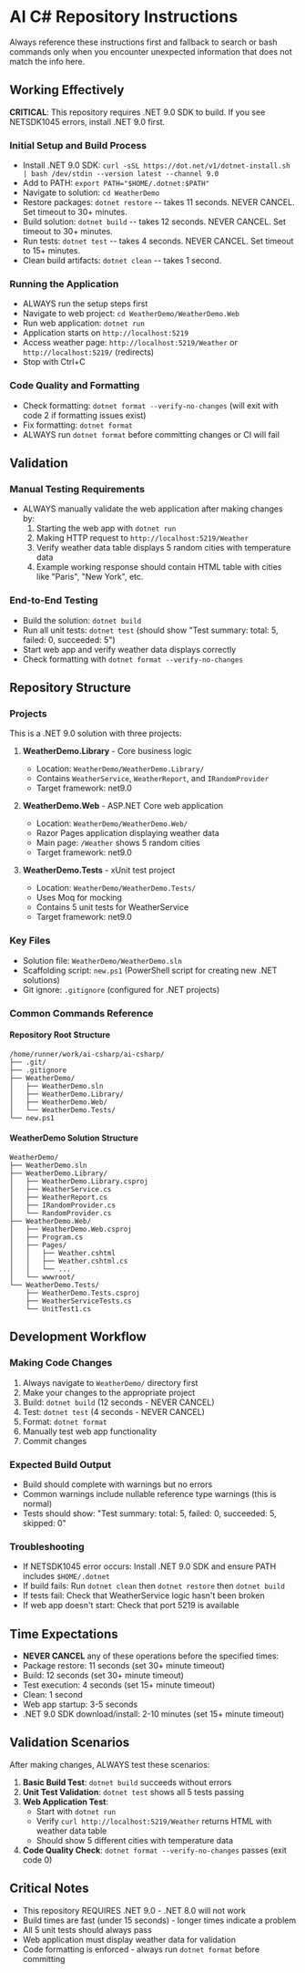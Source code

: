 # AI C# Repository Instructions

Always reference these instructions first and fallback to search or bash commands only when you encounter unexpected information that does not match the info here.

## Working Effectively

**CRITICAL**: This repository requires .NET 9.0 SDK to build. If you see NETSDK1045 errors, install .NET 9.0 first.

### Initial Setup and Build Process
- Install .NET 9.0 SDK: `curl -sSL https://dot.net/v1/dotnet-install.sh | bash /dev/stdin --version latest --channel 9.0`
- Add to PATH: `export PATH="$HOME/.dotnet:$PATH"`
- Navigate to solution: `cd WeatherDemo`
- Restore packages: `dotnet restore` -- takes 11 seconds. NEVER CANCEL. Set timeout to 30+ minutes.
- Build solution: `dotnet build` -- takes 12 seconds. NEVER CANCEL. Set timeout to 30+ minutes.
- Run tests: `dotnet test` -- takes 4 seconds. NEVER CANCEL. Set timeout to 15+ minutes.
- Clean build artifacts: `dotnet clean` -- takes 1 second.

### Running the Application
- ALWAYS run the setup steps first
- Navigate to web project: `cd WeatherDemo/WeatherDemo.Web`
- Run web application: `dotnet run`
- Application starts on `http://localhost:5219` 
- Access weather page: `http://localhost:5219/Weather` or `http://localhost:5219/` (redirects)
- Stop with Ctrl+C

### Code Quality and Formatting
- Check formatting: `dotnet format --verify-no-changes` (will exit with code 2 if formatting issues exist)
- Fix formatting: `dotnet format`
- ALWAYS run `dotnet format` before committing changes or CI will fail

## Validation

### Manual Testing Requirements
- ALWAYS manually validate the web application after making changes by:
  1. Starting the web app with `dotnet run`
  2. Making HTTP request to `http://localhost:5219/Weather`
  3. Verify weather data table displays 5 random cities with temperature data
  4. Example working response should contain HTML table with cities like "Paris", "New York", etc.

### End-to-End Testing
- Build the solution: `dotnet build`
- Run all unit tests: `dotnet test` (should show "Test summary: total: 5, failed: 0, succeeded: 5")
- Start web app and verify weather data displays correctly
- Check formatting with `dotnet format --verify-no-changes`

## Repository Structure

### Projects
This is a .NET 9.0 solution with three projects:

1. **WeatherDemo.Library** - Core business logic
   - Location: `WeatherDemo/WeatherDemo.Library/`
   - Contains `WeatherService`, `WeatherReport`, and `IRandomProvider`
   - Target framework: net9.0

2. **WeatherDemo.Web** - ASP.NET Core web application  
   - Location: `WeatherDemo/WeatherDemo.Web/`
   - Razor Pages application displaying weather data
   - Main page: `/Weather` shows 5 random cities
   - Target framework: net9.0

3. **WeatherDemo.Tests** - xUnit test project
   - Location: `WeatherDemo/WeatherDemo.Tests/`
   - Uses Moq for mocking
   - Contains 5 unit tests for WeatherService
   - Target framework: net9.0

### Key Files
- Solution file: `WeatherDemo/WeatherDemo.sln`
- Scaffolding script: `new.ps1` (PowerShell script for creating new .NET solutions)
- Git ignore: `.gitignore` (configured for .NET projects)

### Common Commands Reference

#### Repository Root Structure
```
/home/runner/work/ai-csharp/ai-csharp/
├── .git/
├── .gitignore
├── WeatherDemo/
│   ├── WeatherDemo.sln
│   ├── WeatherDemo.Library/
│   ├── WeatherDemo.Web/
│   └── WeatherDemo.Tests/
└── new.ps1
```

#### WeatherDemo Solution Structure
```
WeatherDemo/
├── WeatherDemo.sln
├── WeatherDemo.Library/
│   ├── WeatherDemo.Library.csproj
│   ├── WeatherService.cs
│   ├── WeatherReport.cs
│   ├── IRandomProvider.cs
│   └── RandomProvider.cs
├── WeatherDemo.Web/
│   ├── WeatherDemo.Web.csproj
│   ├── Program.cs
│   ├── Pages/
│   │   ├── Weather.cshtml
│   │   ├── Weather.cshtml.cs
│   │   └── ...
│   └── wwwroot/
└── WeatherDemo.Tests/
    ├── WeatherDemo.Tests.csproj
    ├── WeatherServiceTests.cs
    └── UnitTest1.cs
```

## Development Workflow

### Making Code Changes
1. Always navigate to `WeatherDemo/` directory first
2. Make your changes to the appropriate project
3. Build: `dotnet build` (12 seconds - NEVER CANCEL)
4. Test: `dotnet test` (4 seconds - NEVER CANCEL)  
5. Format: `dotnet format`
6. Manually test web app functionality
7. Commit changes

### Expected Build Output
- Build should complete with warnings but no errors
- Common warnings include nullable reference type warnings (this is normal)
- Tests should show: "Test summary: total: 5, failed: 0, succeeded: 5, skipped: 0"

### Troubleshooting
- If NETSDK1045 error occurs: Install .NET 9.0 SDK and ensure PATH includes `$HOME/.dotnet`
- If build fails: Run `dotnet clean` then `dotnet restore` then `dotnet build`
- If tests fail: Check that WeatherService logic hasn't been broken
- If web app doesn't start: Check that port 5219 is available

## Time Expectations
- **NEVER CANCEL** any of these operations before the specified times:
- Package restore: 11 seconds (set 30+ minute timeout)
- Build: 12 seconds (set 30+ minute timeout)  
- Test execution: 4 seconds (set 15+ minute timeout)
- Clean: 1 second
- Web app startup: 3-5 seconds
- .NET 9.0 SDK download/install: 2-10 minutes (set 15+ minute timeout)

## Validation Scenarios
After making changes, ALWAYS test these scenarios:

1. **Basic Build Test**: `dotnet build` succeeds without errors
2. **Unit Test Validation**: `dotnet test` shows all 5 tests passing
3. **Web Application Test**: 
   - Start with `dotnet run`
   - Verify `curl http://localhost:5219/Weather` returns HTML with weather data table
   - Should show 5 different cities with temperature data
4. **Code Quality Check**: `dotnet format --verify-no-changes` passes (exit code 0)

## Critical Notes
- This repository REQUIRES .NET 9.0 - .NET 8.0 will not work
- Build times are fast (under 15 seconds) - longer times indicate a problem
- All 5 unit tests should always pass
- Web application must display weather data for validation
- Code formatting is enforced - always run `dotnet format` before committing